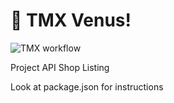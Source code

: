 # 🚀 TMX Venus!

![TMX workflow](https://github.com/tjmelo/tmx-venus/actions/workflows/tmx-venus-action.yml/badge.svg)


Project API Shop Listing

Look at package.json for instructions